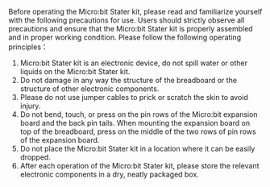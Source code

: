 Before operating the Micro:bit Stater kit, please read and familiarize yourself with the following precautions for use. Users should strictly observe all precautions and ensure that the Micro:bit Stater kit is properly assembled and in proper working condition.
Please follow the following operating principles：

1. Micro:bit Stater kit is an electronic device, do not spill water or other liquids on the Micro:bit Stater kit.
2. Do not damage in any way the structure of the breadboard or the structure of other electronic components.
3. Please do not use jumper cables to prick or scratch the skin to avoid injury.
4. Do not bend, touch, or press on the pin rows of the Micro:bit expansion board and the back pin tails. When mounting the expansion board on top of the breadboard, press on the middle of the two rows of pin rows of the expansion board.
5. Do not place the Micro:bit Stater kit in a location where it can be easily dropped.
6. After each operation of the Micro:bit Stater kit, please store the relevant electronic components in a dry, neatly packaged box.
